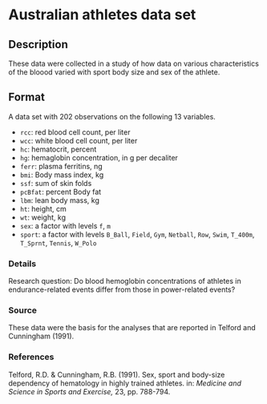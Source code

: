 # Australian athletes data set

## Description

These data were collected in a study of how data on various characteristics of the bloood varied with sport body size and sex of the athlete.

## Format

A data set with 202 observations on the following 13 variables.

- `rcc`: red blood cell count, per liter
- `wcc`: white blood cell count, per liter
- `hc`: hematocrit, percent
- `hg`: hemaglobin concentration, in g per decaliter
- `ferr`: plasma ferritins, ng
- `bmi`: Body mass index, kg
- `ssf`: sum of skin folds
- `pcBfat`: percent Body fat
- `lbm`: lean body mass, kg
- `ht`: height, cm
- `wt`: weight, kg
- `sex`: a factor with levels `f`, `m`
- `sport`: a factor with levels `B_Ball`, `Field`, `Gym`, `Netball`, `Row`, `Swim`, `T_400m`, `T_Sprnt`, `Tennis`, `W_Polo`

### Details

Research question: Do blood hemoglobin concentrations of athletes in endurance-related events differ from those in power-related events?

### Source

These data were the basis for the analyses that are reported in Telford and Cunningham (1991).

### References

Telford, R.D. & Cunningham, R.B. (1991). Sex, sport and body-size dependency of hematology in highly trained athletes. in: *Medicine and Science in Sports and Exercise,* 23, pp. 788-794.
